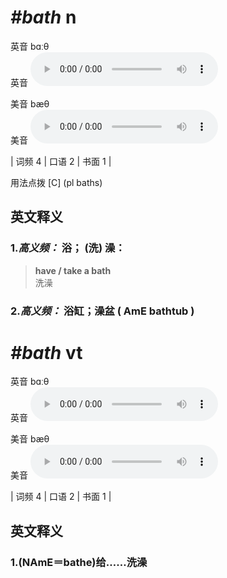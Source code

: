 # ***\#bath*** n
英音 bɑːθ  
英音
<audio src="./media/bath-B.aac" controls="controls"></audio>

美音 bæθ  
美音
<audio src="./media/bath.aac" controls="controls"></audio>



| 词频 4 | 口语 2 | 书面 1 |  

用法点拨  [C] (pl baths)

英文释义
---
### 1.*高义频：* **浴； (洗) 澡：**  

 > **have / take a bath**  
 > 洗澡    

### 2.*高义频：* **浴缸；澡盆 ( AmE bathtub )**  


# ***\#bath*** vt
英音 bɑːθ  
英音
<audio src="./media/bath-B.aac" controls="controls"></audio>

美音 bæθ  
美音
<audio src="./media/bath.aac" controls="controls"></audio>



| 词频 4 | 口语 2 | 书面 1 |  

英文释义
---
### 1.**(NAmE＝bathe)给……洗澡**  


